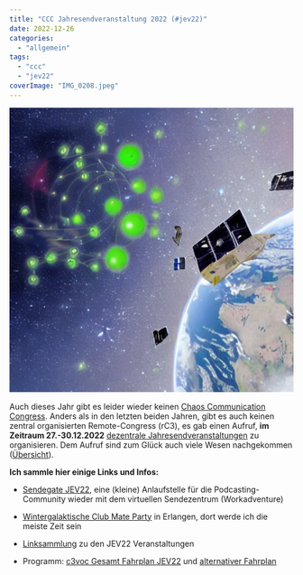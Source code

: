 ```yaml
---
title: "CCC Jahresendveranstaltung 2022 (#jev22)"
date: 2022-12-26
categories: 
  - "allgemein"
tags: 
  - "ccc"
  - "jev22"
coverImage: "IMG_0208.jpeg"
---
```


![](../images/cccjev22.jpeg)

Auch dieses Jahr gibt es leider wieder keinen [Chaos Communication Congress](https://de.wikipedia.org/wiki/Chaos_Communication_Congress). Anders als in den letzten beiden Jahren, gibt es auch keinen zentral organisierten Remote-Congress (rC3), es gab einen Aufruf, **im Zeitraum 27.-30.12.2022** [dezentrale Jahresendveranstaltungen](https://events.ccc.de/2022/11/28/dezentral-2022/) zu organisieren. Dem Aufruf sind zum Glück auch viele Wesen nachgekommen ([Übersicht](https://events.ccc.de/2022/11/28/dezentral-2022/#dezentral-2022-events)).

<!-- more -->

**Ich sammle hier einige Links und Infos:**

- [Sendegate JEV22](https://sendegate.de/t/sendegate-jev22/15763), eine (kleine) Anlaufstelle für die Podcasting-Community wieder mit dem virtuellen Sendezentrum (Workadventure)

- [Wintergalaktische Club Mate Party](https://w.icmp.camp/) in Erlangen, dort werde ich die meiste Zeit sein

- [Linksammlung](https://lab.nrw/hedgedoc/_hV5kXt9TKuiV0DVsdIwgg#) zu den JEV22 Veranstaltungen

- Programm: [c3voc Gesamt Fahrplan JEV22](https://pretalx.c3voc.de/jev22/schedule/) und [alternativer Fahrplan](https://dezentrale-jahresendveranstaltungen.fyi/)
